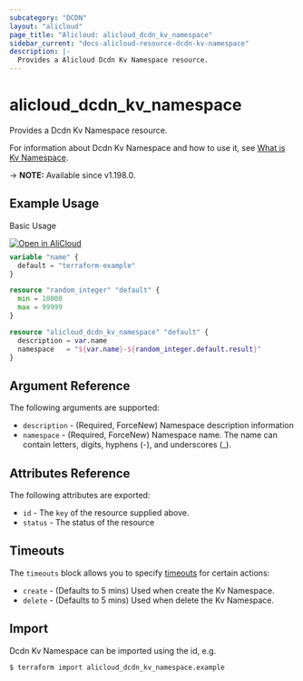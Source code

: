 ```yaml
---
subcategory: "DCDN"
layout: "alicloud"
page_title: "Alicloud: alicloud_dcdn_kv_namespace"
sidebar_current: "docs-alicloud-resource-dcdn-kv-namespace"
description: |-
  Provides a Alicloud Dcdn Kv Namespace resource.
---
```


# alicloud_dcdn_kv_namespace

Provides a Dcdn Kv Namespace resource.

For information about Dcdn Kv Namespace and how to use it, see [What is Kv Namespace](https://www.alibabacloud.com/help/en/dcdn/developer-reference/api-dcdn-2018-01-15-putdcdnkvnamespace).

-> **NOTE:** Available since v1.198.0.

## Example Usage

Basic Usage

<div style="display: block;margin-bottom: 40px;"><div class="oics-button" style="float: right;position: absolute;margin-bottom: 10px;">
  <a href="https://api.aliyun.com/terraform?resource=alicloud_dcdn_kv_namespace&exampleId=47c848a2-795c-9450-24f5-ffe0ec6b734e3430d0f0&activeTab=example&spm=docs.r.dcdn_kv_namespace.0.47c848a279&intl_lang=EN_US" target="_blank">
    <img alt="Open in AliCloud" src="https://img.alicdn.com/imgextra/i1/O1CN01hjjqXv1uYUlY56FyX_!!6000000006049-55-tps-254-36.svg" style="max-height: 44px; max-width: 100%;">
  </a>
</div></div>

```terraform
variable "name" {
  default = "terraform-example"
}

resource "random_integer" "default" {
  min = 10000
  max = 99999
}

resource "alicloud_dcdn_kv_namespace" "default" {
  description = var.name
  namespace   = "${var.name}-${random_integer.default.result}"
}
```

## Argument Reference

The following arguments are supported:
* `description` - (Required, ForceNew) Namespace description information
* `namespace` - (Required, ForceNew) Namespace name. The name can contain letters, digits, hyphens (-), and underscores (_).


## Attributes Reference

The following attributes are exported:
* `id` - The `key` of the resource supplied above.
* `status` - The status of the resource

## Timeouts

The `timeouts` block allows you to specify [timeouts](https://www.terraform.io/docs/configuration-0-11/resources.html#timeouts) for certain actions:
* `create` - (Defaults to 5 mins) Used when create the Kv Namespace.
* `delete` - (Defaults to 5 mins) Used when delete the Kv Namespace.

## Import

Dcdn Kv Namespace can be imported using the id, e.g.

```shell
$ terraform import alicloud_dcdn_kv_namespace.example 
```